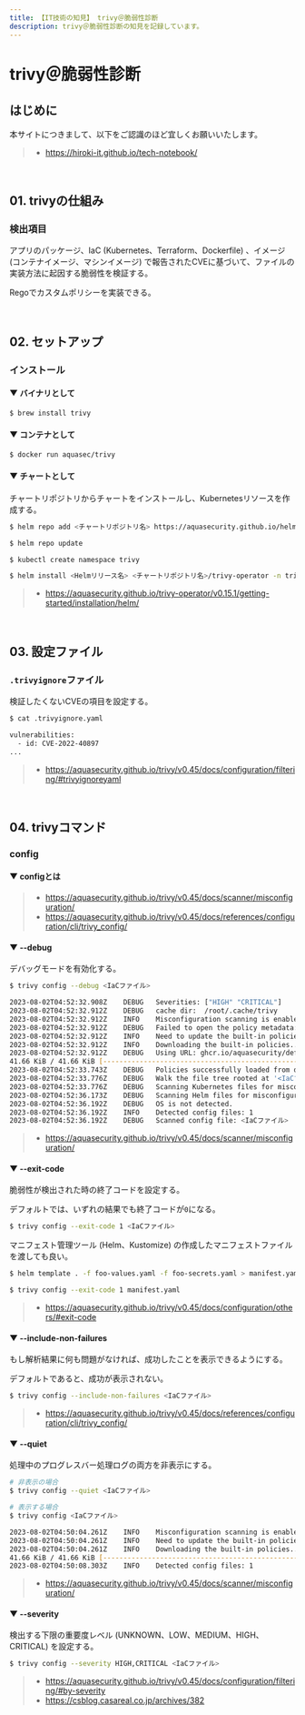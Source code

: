 ```yaml
---
title: 【IT技術の知見】 trivy＠脆弱性診断
description: trivy＠脆弱性診断の知見を記録しています。
---
```


# trivy＠脆弱性診断

## はじめに

本サイトにつきまして、以下をご認識のほど宜しくお願いいたします。

> - https://hiroki-it.github.io/tech-notebook/

<br>

## 01. trivyの仕組み

### 検出項目

アプリのパッケージ、IaC (Kubernetes、Terraform、Dockerfile) 、イメージ (コンテナイメージ、マシンイメージ) で報告されたCVEに基づいて、ファイルの実装方法に起因する脆弱性を検証する。

Regoでカスタムポリシーを実装できる。

<br>

## 02. セットアップ

### インストール

#### ▼ バイナリとして

```bash
$ brew install trivy
```

#### ▼ コンテナとして

```bash
$ docker run aquasec/trivy
```

#### ▼ チャートとして

チャートリポジトリからチャートをインストールし、Kubernetesリソースを作成する。

```bash
$ helm repo add <チャートリポジトリ名> https://aquasecurity.github.io/helm-charts/

$ helm repo update

$ kubectl create namespace trivy

$ helm install <Helmリリース名> <チャートリポジトリ名>/trivy-operator -n trivy
```

> - https://aquasecurity.github.io/trivy-operator/v0.15.1/getting-started/installation/helm/

<br>

## 03. 設定ファイル

### `.trivyignore`ファイル

検証したくないCVEの項目を設定する。

```bash
$ cat .trivyignore.yaml

vulnerabilities:
  - id: CVE-2022-40897
...
```

> - https://aquasecurity.github.io/trivy/v0.45/docs/configuration/filtering/#trivyignoreyaml

<br>

## 04. trivyコマンド

### config

#### ▼ configとは

> - https://aquasecurity.github.io/trivy/v0.45/docs/scanner/misconfiguration/
> - https://aquasecurity.github.io/trivy/v0.45/docs/references/configuration/cli/trivy_config/

#### ▼ --debug

デバッグモードを有効化する。

```bash
$ trivy config --debug <IaCファイル>

2023-08-02T04:52:32.908Z	DEBUG	Severities: ["HIGH" "CRITICAL"]
2023-08-02T04:52:32.912Z	DEBUG	cache dir:  /root/.cache/trivy
2023-08-02T04:52:32.912Z	INFO	Misconfiguration scanning is enabled
2023-08-02T04:52:32.912Z	DEBUG	Failed to open the policy metadata: open /root/.cache/trivy/policy/metadata.json: no such file or directory
2023-08-02T04:52:32.912Z	INFO	Need to update the built-in policies
2023-08-02T04:52:32.912Z	INFO	Downloading the built-in policies...
2023-08-02T04:52:32.912Z	DEBUG	Using URL: ghcr.io/aquasecurity/defsec:0 to load policy bundle
41.66 KiB / 41.66 KiB [-----------------------------------------------------------] 100.00% ? p/s 0s2023-08-02T04:52:33.743Z	DEBUG	Digest of the built-in policies: sha256:*****
2023-08-02T04:52:33.743Z	DEBUG	Policies successfully loaded from disk
2023-08-02T04:52:33.776Z	DEBUG	Walk the file tree rooted at '<IaCファイル>' in parallel
2023-08-02T04:52:33.776Z	DEBUG	Scanning Kubernetes files for misconfigurations...
2023-08-02T04:52:36.173Z	DEBUG	Scanning Helm files for misconfigurations...
2023-08-02T04:52:36.192Z	DEBUG	OS is not detected.
2023-08-02T04:52:36.192Z	INFO	Detected config files: 1
2023-08-02T04:52:36.192Z	DEBUG	Scanned config file: <IaCファイル>
```

> - https://aquasecurity.github.io/trivy/v0.45/docs/scanner/misconfiguration/

#### ▼ --exit-code

脆弱性が検出された時の終了コードを設定する。

デフォルトでは、いずれの結果でも終了コードが`0`になる。

```bash
$ trivy config --exit-code 1 <IaCファイル>
```

マニフェスト管理ツール (Helm、Kustomize) の作成したマニフェストファイルを渡しても良い。

```bash
$ helm template . -f foo-values.yaml -f foo-secrets.yaml > manifest.yaml

$ trivy config --exit-code 1 manifest.yaml
```

> - https://aquasecurity.github.io/trivy/v0.45/docs/configuration/others/#exit-code

#### ▼ --include-non-failures

もし解析結果に何も問題がなければ、成功したことを表示できるようにする。

デフォルトであると、成功が表示されない。

```bash
$ trivy config --include-non-failures <IaCファイル>
```

> - https://aquasecurity.github.io/trivy/v0.45/docs/references/configuration/cli/trivy_config/

#### ▼ --quiet

処理中のプログレスバー処理ログの両方を非表示にする。

```bash
# 非表示の場合
$ trivy config --quiet <IaCファイル>

# 表示する場合
$ trivy config <IaCファイル>

2023-08-02T04:50:04.261Z	INFO	Misconfiguration scanning is enabled
2023-08-02T04:50:04.261Z	INFO	Need to update the built-in policies
2023-08-02T04:50:04.261Z	INFO	Downloading the built-in policies...
41.66 KiB / 41.66 KiB [-----------------------------------------------------------] 100.00% ? p/s 0s
2023-08-02T04:50:08.303Z	INFO	Detected config files: 1
```

> - https://aquasecurity.github.io/trivy/v0.45/docs/scanner/misconfiguration/

#### ▼ --severity

検出する下限の重要度レベル (UNKNOWN、LOW、MEDIUM、HIGH、CRITICAL) を設定する。

```bash
$ trivy config --severity HIGH,CRITICAL <IaCファイル>
```

> - https://aquasecurity.github.io/trivy/v0.45/docs/configuration/filtering/#by-severity
> - https://csblog.casareal.co.jp/archives/382

<br>
